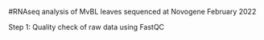 #RNAseq analysis of MvBL leaves sequenced at Novogene February 2022

Step 1: Quality check of raw data using FastQC
